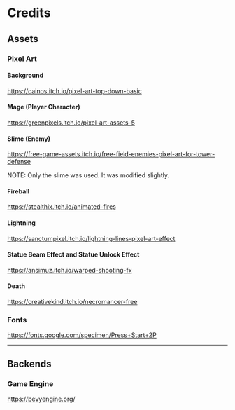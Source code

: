 # Credits

## Assets

### Pixel Art

#### Background

https://cainos.itch.io/pixel-art-top-down-basic

#### Mage (Player Character)

https://greenpixels.itch.io/pixel-art-assets-5

#### Slime (Enemy)

https://free-game-assets.itch.io/free-field-enemies-pixel-art-for-tower-defense

NOTE: Only the slime was used. It was modified slightly.

#### Fireball

https://stealthix.itch.io/animated-fires

#### Lightning

https://sanctumpixel.itch.io/lightning-lines-pixel-art-effect

#### Statue Beam Effect and Statue Unlock Effect

https://ansimuz.itch.io/warped-shooting-fx

#### Death

https://creativekind.itch.io/necromancer-free

<!---->
<!-- ### Audio -->
<!---->
<!-- #### Sounds -->
<!---->
<!-- #### Music -->
<!---->

### Fonts

https://fonts.google.com/specimen/Press+Start+2P

---

## Backends

### Game Engine

https://bevyengine.org/
